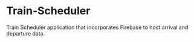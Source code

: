 # Train-Scheduler
Train Scheduler application that incorporates Firebase to host arrival and departure data.
